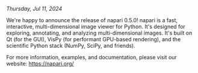*Thursday, Jul 11, 2024*

We're happy to announce the release of napari 0.5.0!
napari is a fast, interactive, multi-dimensional image viewer for Python.
It's designed for exploring, annotating, and analyzing multi-dimensional
images. It's built on Qt (for the GUI), VisPy (for performant GPU-based
rendering), and the scientific Python stack (NumPy, SciPy, and friends).

For more information, examples, and documentation, please visit our website:
https://napari.org/
